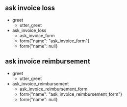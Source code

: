 ## ask invoice loss
* greet
  - utter_greet
* ask_invoice_loss
  - ask_invoice_form
  - form{"name": "ask_invoice_form"}
  - form{"name": null}

<!-- * greet
  - utter_greet
* query_receipt_address
  - query_receipt_form
  - form{"name": "query_receipt_form"}
* out_of_scope
  - utter_out_of_scope
  - utter_ask_continue_query_receipt
* affirm
  - query_receipt_form
  - form{"name": null} -->

<!-- * greet
  - utter_greet
* query_receipt_address
  - query_receipt_form
  - form{"name": "query_receipt_form"}
* out_of_scope
  - utter_out_of_scope
  - utter_ask_continue_query_receipt
* deny
  - action_deactivate_form
  - form{"name": null} -->

## ask invoice reimbursement
* greet
  - utter_greet
* ask_invoice_reimbursement
  - ask_invoice_reimbursement_form
  - form{"name": "ask_invoice_reimbursement_form"}
  - form{"name": null}



<!-- * greet
  - utter_greet
* ask_invoice_reimbursement
  - action_invoice_reimbursement
* provide_drug{"apply_drug":"福可维"}
  - utter_aks_drug_reimbursement
* deny
  - utter_drug_reimbursement_no_fkw
* how_to_certificate_no_reimbursement
  - utter_invoice_no_reimbursement_certificate
   -->
<!-- * greet
  - utter_greet
* ask_invoice_reimbursement
  - action_invoice_reimbursement
* provide_drug{"apply_drug":"瑞复美"}
  - utter_question_not_fit -->


<!-- * greet
  - utter_greet
* ask_invoice_reimbursement
  - action_invoice_reimbursement
* provide_drug{"apply_drug":"瑞复美"}
  - utter_question_not_fit -->

<!-- * greet
  - utter_greet
* ask_invoice_reimbursement
  - action_invoice_reimbursement
* affirm
  - utter_drug_reimbursement_yes_fkw 
  
* greet
  - utter_greet
* ask_invoice_reimbursement
  - action_invoice_reimbursement
* deny
  - utter_drug_reimbursement_no_fkw
* how_to_certificate_no_reimbursement
  - utter_invoice_no_reimbursement_certificate -->



